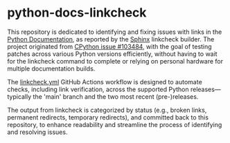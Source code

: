 python-docs-linkcheck
=====================

This repository is dedicated to identifying and fixing issues with links in the [Python Documentation](https://docs.python.org/), as reported by the [Sphinx](https://www.sphinx-doc.org/) linkcheck builder. The project originated from [CPython issue #103484](https://github.com/python/cpython/issues/103484), with the goal of testing patches across various Python versions efficiently, without having to wait for the linkcheck command to complete or relying on personal hardware for multiple documentation builds.

The [linkcheck.yml](.github/workflows/linkcheck.yml) GitHub Actions workflow is designed to automate checks, including link verification, across the supported Python releases—typically the 'main' branch and the two most recent (pre-)releases.

The output from linkcheck is categorized by status (e.g., broken links, permanent redirects, temporary redirects), and committed back to this repository, to enhance readability and streamline the process of identifying and resolving issues.
